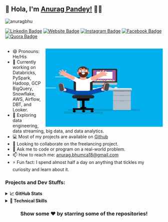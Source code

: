 ## :rainbow:  Hola, I'm [Anurag Pandey!](http://anuragbhu.github.io/) :eyes:👋

<p align="left"> <img src="https://komarev.com/ghpvc/?username=anuragbhu&label=visitors&color=blue&style=plastic" alt="anuragbhu" /> </p>

[![Linkedin Badge](https://img.shields.io/badge/-LinkedIn-0e76a8?style=flat-square&logo=Linkedin&logoColor=white)](https://www.linkedin.com/in/anuragbhu/)
[![Website Badge](https://img.shields.io/badge/Website-3b5998?style=flat-square&logo=google-chrome&logoColor=white)](http://anuragbhu.github.io/)
[![Instagram Badge](https://img.shields.io/badge/-Instagram-e4405f?style=flat-square&logo=Instagram&logoColor=white)](https://www.instagram.com/anuragbhu_/)
[![Facebook Badge](https://img.shields.io/badge/Facebook-1877F2?style=flat-square&logo=facebook&logoColor=white)](https://www.facebook.com/anuragbhu18)
[![Quora Badge](https://img.shields.io/badge/Quora-%23B92B27.svg?&style=flat-square&logo=Quora&logoColor=white)](https://www.quora.com/profile/Anurag-Pandey-363)
<br/><br/>

<img align="right" height="250" width="375" alt="" src="/coder.gif" />

- 😄 Pronouns: He/His
- 🔭 Currently working on Databricks, PySpark, Hadoop, GCP BigQuery, Snowflake, AWS, Airflow, DBT, and Looker. 
- 🌱 Exploring data engineering, data streaming, big data, and data analytics.
- 💻 Most of my projects are available on [Github](https://www.github.com/anuragbhu/)
- 👯 Looking to collaborate on the freelancing project.
- 💬 Ask me to code or program on a real-world problem.
- 📫 How to reach me: <a href="anurag.bhumca18@gmail.com">anurag.bhumca18@gmail.com</a>
- ⚡ Fun fact: I spend almost half a day on anything that tickles my curiosity and learn about it.

### Projects and Dev Stuffs:

<details>	
  <summary><b>📈 GitHub Stats</b></summary>
  <img  src="https://github-readme-stats.vercel.app/api?username=anuragbhu&show_icons=true&theme=tokyonight" width="48%" align="right" >
  <img  src="https://github-readme-streak-stats.herokuapp.com/?user=anuragbhu&show_icons=true&theme=tokyonight" width="48%">
</details>

<details>
  <summary><b>🚀 Technical Skills</b></summary>
  <img src="https://img.shields.io/badge/java-%23ED8B00.svg?style=flat&logo=java&logoColor=white">
  <img src="https://img.shields.io/badge/Databricks-FF4DDB?style=flat&logo=databricks&logoColor=white">
  <img src="https://img.shields.io/badge/PySpark-E25A1C?style=flat&logo=apache%20spark&logoColor=white">
  <img src="https://img.shields.io/badge/GCP%20BigQuery-4285F4?style=flat&logo=google%20cloud&logoColor=white">
  <img src="https://img.shields.io/badge/Snowflake-3AC7ED?style=flat&logo=snowflake&logoColor=white">
  <img src="https://img.shields.io/badge/Airflow-017CEE?style=flat&logo=apache%20airflow&logoColor=white">
  <img src="https://img.shields.io/badge/DBT-4D4D4D?style=flat&logo=dbt&logoColor=white">
  <img src="https://img.shields.io/badge/Looker-00AEF0?style=flat&logo=looker&logoColor=white">
  <img src="https://img.shields.io/badge/Hadoop-FF652F?style=flat&logo=apache%20hadoop&logoColor=white">
  <img src="https://img.shields.io/badge/Hive-FDEE21?style=flat&logo=apache%20hive&logoColor=white">
  <img src="https://img.shields.io/badge/MongoDB-47A248?style=flat&logo=mongodb&logoColor=white">
  <img src="https://img.shields.io/badge/Confluent%20Kafka-231F20?style=flat&logo=apache%20kafka&logoColor=white">
  <img src="https://img.shields.io/badge/Stitch-EC6D59?style=flat&logo=stitch&logoColor=white">
  <img src="https://img.shields.io/badge/SSIS-CC2927?style=flat&logo=microsoft%20sql%20server&logoColor=white">
  <img src="https://img.shields.io/badge/PagerDuty-6E3F70?style=flat&logo=pagerduty&logoColor=white">	
  <img src="https://img.shields.io/badge/Power%20BI-F2C811?style=flat&logo=power%20bi&logoColor=black">
  <img src="https://img.shields.io/badge/Jenkins-D24939?style=flat&logo=jenkins&logoColor=white">
  <img src="https://img.shields.io/badge/Docker-2496ED?style=flat&logo=docker&logoColor=white">
  <img src="https://img.shields.io/badge/SQL-003B57?style=flat&logo=sql&logoColor=white">
  <img src="https://img.shields.io/badge/Shell%20Scripting-4EAA25?style=flat&logo=gnu%20bash&logoColor=white">
  <img src="https://img.shields.io/badge/Microsoft_SQL_Server-CC2927?style=flat&logo=microsoft-sql-server&logoColor=white"> 
  <img src="https://img.shields.io/badge/Amazon_AWS-FF9900?style=flat&logo=amazonaws&logoColor=white">
  <img src="https://img.shields.io/badge/-Python%203-black?style=flat&logo=python&logoColor=white">
  <img src="https://img.shields.io/badge/MySQL-005C84?style=flat&logo=mysql&logoColor=white">
  <img src="https://img.shields.io/badge/PostgreSQL-316192?style=flat&logo=postgresql&logoColor=white">
  <img src="https://img.shields.io/badge/GIT-E44C30?style=flat&logo=git&logoColor=white">
  <img src="https://img.shields.io/badge/Numpy-777BB4?style=flat&logo=numpy&logoColor=white">
  <img src="https://img.shields.io/badge/Pandas-2C2D72?style=flat&logo=pandas&logoColor=white">
  <img src="https://img.shields.io/badge/SciPy-654FF0?style=flat&logo=SciPy&logoColor=white">
  <img src="https://img.shields.io/badge/scikit_learn-F7931E?style=flat&logo=scikit-learn&logoColor=white">
  <img src="https://img.shields.io/badge/Jira-0052CC?style=flat&logo=Jira&logoColor=white">
  <img src="https://img.shields.io/badge/Postman-FF6C37?style=flat&logo=Postman&logoColor=white">
  <img src="https://img.shields.io/badge/Linux-FCC624?style=flat&logo=linux&logoColor=black">
  <img src="https://img.shields.io/badge/Heroku-430098?style=flat&logo=heroku&logoColor=white">
  <img src="https://img.shields.io/badge/Ubuntu-E95420?style=flat&logo=ubuntu&logoColor=white">
  <img src="https://img.shields.io/badge/Agile_Methodologies-%230A0A0A.svg?style=flat&logo=agile&logoColor=white">
  <img src="https://img.shields.io/badge/GitLab-%23181717.svg?style=flat&logo=gitlab&logoColor=white">
  <img src="https://img.shields.io/badge/Google_Cloud-%234285F4.svg?style=flat&logo=google-cloud&logoColor=white">
  <img src="https://img.shields.io/badge/Confluence-%23172BF4.svg?style=flat&logo=confluence&logoColor=white">
  <img src="https://img.shields.io/badge/GitHub-%23181717.svg?style=flat&logo=github&logoColor=white">
  <img src="https://img.shields.io/badge/REST_API-%230A0A0A.svg?style=flat&logo=api&logoColor=white">
  <img src="https://img.shields.io/badge/Slack-4A154B?style=flat&logo=slack&logoColor=white"> <br />
</details>

<div align="center">

### Show some ❤️ by starring some of the repositories!

</div>
